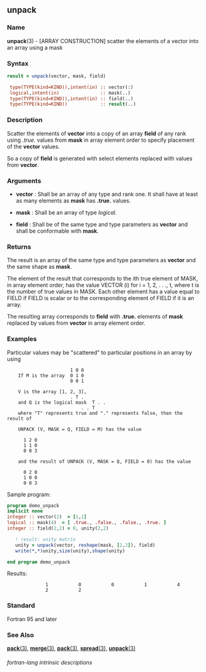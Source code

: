 ## unpack

### **Name**

**unpack**(3) - \[ARRAY CONSTRUCTION\] scatter the elements of a vector
into an array using a mask

### **Syntax**

```fortran
result = unpack(vector, mask, field)

 type(TYPE(kind=KIND)),intent(in) :: vector(:)
 logical,intent(in)               :: mask(..)
 type(TYPE(kind=KIND)),intent(in) :: field(..)
 type(TYPE(kind=KIND))            :: result(..)
```
### **Description**

Scatter the elements of **vector** into a copy of an array **field**
of any rank using _.true._ values from **mask** in array element order
to specify placement of the **vector** values.

So a copy of **field** is generated with select elements replaced with
values from **vector**.

### **Arguments**

- **vector**
  : Shall be an array of any type and rank one. It shall have at least
  as many elements as **mask** has **.true.** values.

- **mask**
  : Shall be an array of type _logical_. 

- **field**
  : Shall be of the same type and type parameters as **vector** and
  shall be conformable with **mask**.


### **Returns**

The result is an array of the same type and type parameters as **vector**
and the same shape as **mask**.

The element of the result that corresponds to the ith true element
of MASK, in array element order, has the value VECTOR (i) for i =
1, 2, . . ., t, where t is the number of true values in MASK. Each
other element has a value equal to FIELD if FIELD is scalar or to the
corresponding element of FIELD if it is an array.

The resulting array corresponds to **field** with **.true.** elements
of **mask** replaced by values from **vector** in array element order.



### **Examples**
Particular values may be "scattered" to particular positions in an array by using
```text
                       1 0 0        
    If M is the array  0 1 0 
                       0 0 1  

    V is the array [1, 2, 3],
		               . T .
    and Q is the logical mask  T . .
  	                       . . T
    where "T" represents true and "." represents false, then the result of 

    UNPACK (V, MASK = Q, FIELD = M) has the value
                                       
      1 2 0 
      1 1 0  
      0 0 3 

    and the result of UNPACK (V, MASK = Q, FIELD = 0) has the value

      0 2 0
      1 0 0 
      0 0 3
```

Sample program:

```fortran
program demo_unpack
implicit none
integer :: vector(2)  = [1,1]
logical :: mask(4)  = [ .true., .false., .false., .true. ]
integer :: field(2,2) = 0, unity(2,2)

   ! result: unity matrix
   unity = unpack(vector, reshape(mask, [2,2]), field)
   write(*,*)unity,size(unity),shape(unity)

end program demo_unpack
```

Results:

```text
              1           0           0           1           4
              2           2
```

### **Standard**

Fortran 95 and later

### **See Also**

[**pack**(3)](#pack),
[**merge**(3)](#merge),
[**pack**(3)](#pack),
[**spread**(3)](#spread),
[**unpack**(3)](#unpack)

###### fortran-lang intrinsic descriptions
